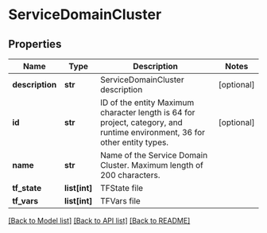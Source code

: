 # ServiceDomainCluster

## Properties
Name | Type | Description | Notes
------------ | ------------- | ------------- | -------------
**description** | **str** | ServiceDomainCluster description | [optional] 
**id** | **str** | ID of the entity Maximum character length is 64 for project, category, and runtime environment, 36 for other entity types. | [optional] 
**name** | **str** | Name of the Service Domain Cluster. Maximum length of 200 characters. | 
**tf_state** | **list[int]** | TFState file | 
**tf_vars** | **list[int]** | TFVars file | 

[[Back to Model list]](../README.md#documentation-for-models) [[Back to API list]](../README.md#documentation-for-api-endpoints) [[Back to README]](../README.md)


